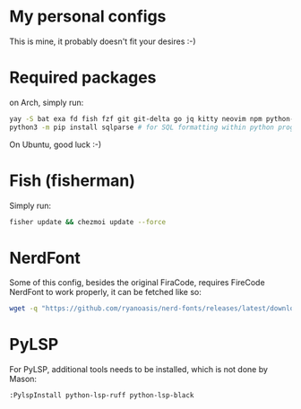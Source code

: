 # My personal configs
This is mine, it probably doesn't fit your desires :-)

# Required packages
on Arch, simply run:
```sh
yay -S bat exa fd fish fzf git git-delta go jq kitty neovim npm python-pip ripgrep tmux ttf-fira-code yarn yay yq
python3 -m pip install sqlparse # for SQL formatting within python programs
```
On Ubuntu, good luck :-)

# Fish (fisherman)
Simply run:
```sh
fisher update && chezmoi update --force
```

# NerdFont
Some of this config, besides the original FiraCode, requires FireCode NerdFont to work properly, it can be fetched like so:
```sh
wget -q "https://github.com/ryanoasis/nerd-fonts/releases/latest/download/FiraCode.tar.xz" -O - | tar --wildcards -xJC ~/.local/share/fonts/ "*.ttf" && fc-cache && echo "Finished downloading FiraCode"
```

# PyLSP
For PyLSP, additional tools needs to be installed, which is not done by Mason:
```vim
:PylspInstall python-lsp-ruff python-lsp-black
```
